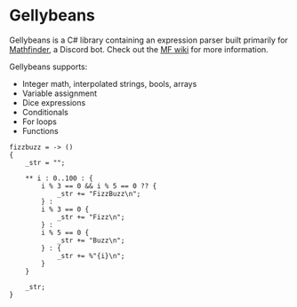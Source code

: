 # Gellybeans

Gellybeans is a C# library containing an expression parser built primarily for [Mathfinder](https://github.com/Gellybean/MathfinderBot), a Discord bot. Check out the [MF wiki](https://github.com/Gellybean/MathfinderBot/wiki) for more information.

Gellybeans supports:
- Integer math, interpolated strings, bools, arrays
- Variable assignment
- Dice expressions
- Conditionals
- For loops
- Functions

```
fizzbuzz = -> ()
{
	_str = "";
	
	** i : 0..100 : {
		i % 3 == 0 && i % 5 == 0 ?? {
			_str += "FizzBuzz\n";
		} :	
		i % 3 == 0 {
			_str += "Fizz\n";
		} :		
		i % 5 == 0 {
			_str += "Buzz\n";
		} : {
			_str += %"{i}\n";
		}				
	}
	
	_str;
}
```
